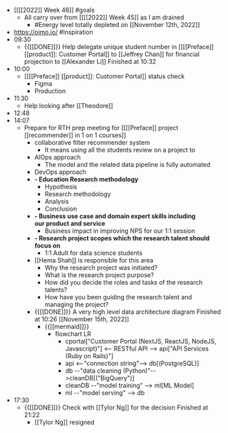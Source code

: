 - [[[[2022]] Week 46]] #goals
    - All carry over from [[[[2022]] Week 45]] as I am drained
        - #Energy level totally depleted on [[November 12th, 2022]]
- https://oimo.io/ #Inspiration 
- 09:30
    - {{[[DONE]]}}  Help delegate unique student number in [[[[Preface]] [[product]]: Customer Portal]] to [[Jeffrey Chan]] for financial projection to [[Alexander Li]] Finished at 10:32
- 10:00
    - [[[[Preface]] [[product]]: Customer Portal]] status check
        - Figma
        - Production
- 11:30
    - Help looking after [[Theodore]]
- 12:48
- 14:07
    - Prepare for RTH prep meeting for [[[[Preface]] project [[recommender]] in 1 on 1 courses]]
        - collaborative filter recommender system
            - It means using all the students review on a project to
        - AIOps approach
            - The model and the related data pipeline is fully automated
        - DevOps approach
        - **__- Education Research methodology__**
            - Hypothesis
            - Research methodology
            - Analysis
            - Conclusion
        - **__- Business use case and domain expert skills including our __****__product__****__ and service__**
            - Business impact in improving NPS for our 1:1 session
        - **__- Research project scopes which the research talent should focus on__**
            - 1:1 Adult for data science students
        - [[Hema Shah]] is responsible for this area
            - Why the research project was initiated?
            - What is the research project purpose?
            - How did you decide the roles and tasks of the research talents?
            - How have you been guiding the research talent and managing the project?
        - {{[[DONE]]}}  A very high level data architecture diagram Finished at 10:26 [[November 15th, 2022]]
            - {{[[mermaid]]}}
                - flowchart LR
                    - cportal["Customer Portal (NextJS, ReactJS, NodeJS, Javascript)"] <-- RESTful API --> api["API Services (Ruby on Rails)"]
                    - api <--"connection string"--> db[(PostgreSQL)]
                    - db --"data cleaning (Python)"-->cleanDB[("BigQuery")]
                    - cleanDB --"model training" --> ml[ML Model]
                    - ml --"model serving" -->  db
- 17:30
    - {{[[DONE]]}}  Check with [[Tylor Ng]] for the decision Finished at 21:22 
        - [[Tylor Ng]] resigned
